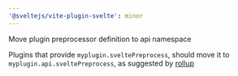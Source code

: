 ```yaml
---
'@sveltejs/vite-plugin-svelte': minor
---
```


Move plugin preprocessor definition to api namespace

Plugins that provide `myplugin.sveltePreprocess`, should move it to `myplugin.api.sveltePreprocess`, as suggested by [rollup](https://rollupjs.org/guide/en/#direct-plugin-communication)
